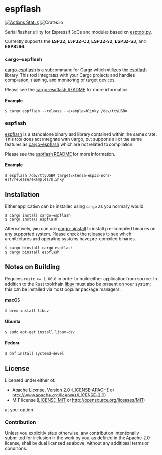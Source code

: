 # espflash

[![Actions Status](https://github.com/esp-rs/espflash/workflows/CI/badge.svg)](https://github.com/esp-rs/espflash/actions?query=workflow%3A"CI")
![Crates.io](https://img.shields.io/crates/l/espflash)

Serial flasher utility for Espressif SoCs and modules based on [esptool.py].

Currently supports the **ESP32**, **ESP32-C3**, **ESP32-S2**, **ESP32-S3**, and **ESP8266**.

### cargo-espflash

[cargo-espflash] is a subcommand for Cargo which utilizes the [espflash] library. This tool integrates with your Cargo projects and handles compilation, flashing, and monitoring of target devices.

Please see the [cargo-espflash README] for more information.

#### Example

```shell
$ cargo espflash --release --example=blinky /dev/ttyUSB0
```

[cargo-espflash readme]: https://github.com/esp-rs/espflash/blob/main/cargo-espflash/README.md

### espflash

[espflash] is a standalone binary and library contained within the same crate. This tool does not integrate with Cargo, but supports all of the same features as [cargo-espflash] which are not related to compilation.

Please see the [espflash README] for more information.

#### Example

```shell
$ espflash /dev/ttyUSB0 target/xtensa-esp32-none-elf/release/examples/blinky
```

[espflash readme]: https://github.com/esp-rs/espflash/blob/main/espflash/README.md
[esptool.py]: https://github.com/espressif/esptool
[cargo-espflash]: https://github.com/esp-rs/espflash/tree/main/cargo-espflash
[espflash]: https://github.com/esp-rs/espflash/tree/main/espflash

## Installation

Either application can be installed using `cargo` as you normally would:

```shell
$ cargo install cargo-espflash
$ cargo install espflash
```

Alternatively, you can use [cargo-binstall] to install pre-compiled binaries on any supported system. Please check the [releases] to see which architectures and operating systems have pre-compiled binaries.

```shell
$ cargo binstall cargo-espflash
$ cargo binstall espflash
```

[cargo-binstall]: https://github.com/ryankurte/cargo-binstall
[releases]: https://github.com/esp-rs/espflash/releases

## Notes on Building

Requires `rustc >= 1.60.0` in order to build either application from source. In addition to the Rust toolchain [libuv](https://libuv.org/) must also be present on your system; this can be installed via most popular package managers.

#### macOS

```bash
$ brew install libuv
```

#### Ubuntu

```bash
$ sudo apt-get install libuv-dev
```

#### Fedora

```bash
$ dnf install systemd-devel
```

## License

Licensed under either of:

- Apache License, Version 2.0 ([LICENSE-APACHE](LICENSE-APACHE) or http://www.apache.org/licenses/LICENSE-2.0)
- MIT license ([LICENSE-MIT](LICENSE-MIT) or http://opensource.org/licenses/MIT)

at your option.

### Contribution

Unless you explicitly state otherwise, any contribution intentionally submitted for inclusion in
the work by you, as defined in the Apache-2.0 license, shall be dual licensed as above, without
any additional terms or conditions.
